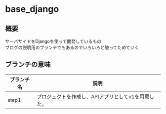 # base_django

## 概要
サーバサイドをDjangoを使って開発しているもの <br>
ブログの説明用のブランチでもあるのでいろいろと触ってためていく

## ブランチの意味
|ブランチ名|説明|
|-|-|
|step1| プロジェクトを作成し、APIアプリとしてv1を用意した。|
